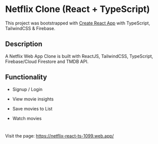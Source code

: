 # Netflix Clone (React + TypeScript)

This project was bootstrapped with [Create React App](https://github.com/facebook/create-react-app) with TypeScript, TailwindCSS & Firebase.

## Description

A Netflix Web App Clone is built with ReactJS, TailwindCSS, TypeScript, Firebase/Cloud Firestore and TMDB API.

## Functionality
- Signup / Login

- View movie insights

- Save movies to List

- Watch movies

#
Visit the page: https://netflix-react-ts-1099.web.app/

